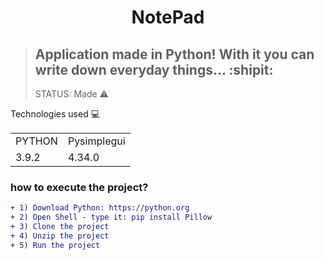 <h1 align="center">
NotePad
</h1>

> ## Application made in Python!  With it you can write down everyday things... :shipit:
> STATUS: Made ⚠️

Technologies used 💻

<table>
   <tr>
     <td>PYTHON</td>
     <td>Pysimplegui</td>
   </tr>
   <tr>
     <td>3.9.2</td>
     <td>4.34.0</td>
   </tr>

</table>

### how to execute the project?
```diff
+ 1) Download Python: https://python.org
+ 2) Open Shell - type it: pip install Pillow
+ 3) Clone the project
+ 4) Unzip the project
+ 5) Run the project
```
